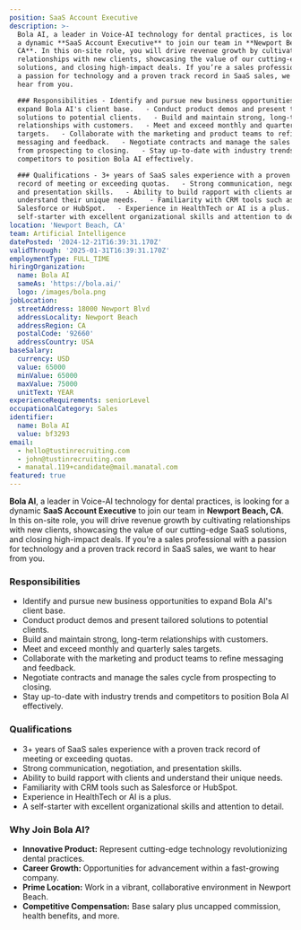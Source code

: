 ```yaml
---
position: SaaS Account Executive
description: >-
  Bola AI, a leader in Voice-AI technology for dental practices, is looking for
  a dynamic **SaaS Account Executive** to join our team in **Newport Beach,
  CA**. In this on-site role, you will drive revenue growth by cultivating
  relationships with new clients, showcasing the value of our cutting-edge SaaS
  solutions, and closing high-impact deals. If you’re a sales professional with
  a passion for technology and a proven track record in SaaS sales, we want to
  hear from you.

  ### Responsibilities - Identify and pursue new business opportunities to
  expand Bola AI's client base.   - Conduct product demos and present tailored
  solutions to potential clients.   - Build and maintain strong, long-term
  relationships with customers.   - Meet and exceed monthly and quarterly sales
  targets.   - Collaborate with the marketing and product teams to refine
  messaging and feedback.   - Negotiate contracts and manage the sales cycle
  from prospecting to closing.   - Stay up-to-date with industry trends and
  competitors to position Bola AI effectively.  

  ### Qualifications - 3+ years of SaaS sales experience with a proven track
  record of meeting or exceeding quotas.   - Strong communication, negotiation,
  and presentation skills.   - Ability to build rapport with clients and
  understand their unique needs.   - Familiarity with CRM tools such as
  Salesforce or HubSpot.   - Experience in HealthTech or AI is a plus.   - A
  self-starter with excellent organizational skills and attention to detail.   
location: 'Newport Beach, CA'
team: Artificial Intelligence
datePosted: '2024-12-21T16:39:31.170Z'
validThrough: '2025-01-31T16:39:31.170Z'
employmentType: FULL_TIME
hiringOrganization:
  name: Bola AI
  sameAs: 'https://bola.ai/'
  logo: /images/bola.png
jobLocation:
  streetAddress: 18000 Newport Blvd
  addressLocality: Newport Beach
  addressRegion: CA
  postalCode: '92660'
  addressCountry: USA
baseSalary:
  currency: USD
  value: 65000
  minValue: 65000
  maxValue: 75000
  unitText: YEAR
experienceRequirements: seniorLevel
occupationalCategory: Sales
identifier:
  name: Bola AI
  value: bf3293
email:
  - hello@tustinrecruiting.com
  - john@tustinrecruiting.com
  - manatal.119+candidate@mail.manatal.com
featured: true
---
```


**Bola AI**, a leader in Voice-AI technology for dental practices, is looking for a dynamic **SaaS Account Executive** to join our team in **Newport Beach, CA**. In this on-site role, you will drive revenue growth by cultivating relationships with new clients, showcasing the value of our cutting-edge SaaS solutions, and closing high-impact deals. If you’re a sales professional with a passion for technology and a proven track record in SaaS sales, we want to hear from you.

### Responsibilities
- Identify and pursue new business opportunities to expand Bola AI's client base.  
- Conduct product demos and present tailored solutions to potential clients.  
- Build and maintain strong, long-term relationships with customers.  
- Meet and exceed monthly and quarterly sales targets.  
- Collaborate with the marketing and product teams to refine messaging and feedback.  
- Negotiate contracts and manage the sales cycle from prospecting to closing.  
- Stay up-to-date with industry trends and competitors to position Bola AI effectively.  

### Qualifications
- 3+ years of SaaS sales experience with a proven track record of meeting or exceeding quotas.  
- Strong communication, negotiation, and presentation skills.  
- Ability to build rapport with clients and understand their unique needs.  
- Familiarity with CRM tools such as Salesforce or HubSpot.  
- Experience in HealthTech or AI is a plus.  
- A self-starter with excellent organizational skills and attention to detail.  

### Why Join Bola AI?
- **Innovative Product:** Represent cutting-edge technology revolutionizing dental practices.  
- **Career Growth:** Opportunities for advancement within a fast-growing company.  
- **Prime Location:** Work in a vibrant, collaborative environment in Newport Beach.  
- **Competitive Compensation:** Base salary plus uncapped commission, health benefits, and more.  

